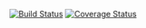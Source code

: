 [![Build Status](https://travis-ci.org/pchandar/irtk.svg?branch=master)](https://travis-ci.org/pchandar/irtk)
[![Coverage Status](https://coveralls.io/repos/github/pchandar/irtk/badge.svg?branch=master)](https://coveralls.io/github/pchandar/irtk?branch=master)